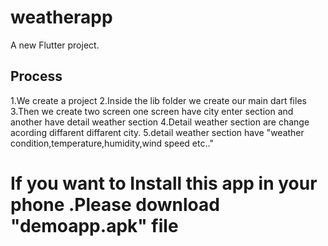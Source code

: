 # weatherapp

A new Flutter project.

## Process

1.We create a project
2.Inside the lib folder we create our main dart files
3.Then we create two screen one screen have city enter section and another have detail weather section
4.Detail weather section are change acording diffarent diffarent city.
5.detail weather section have "weather condition,temperature,humidity,wind speed etc.."

# If you want to Install this app in your phone .Please download "demoapp.apk" file
